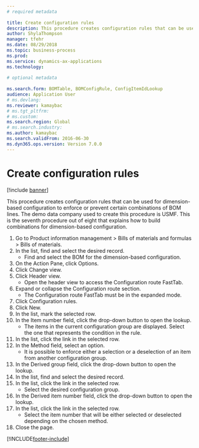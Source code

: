 ```yaml
--- 
# required metadata 
 
title: Create configuration rules
description: This procedure creates configuration rules that can be used for dimension-based configuration to enforce or prevent certain combinations of BOM lines. 
author: ShylaThompson
manager: tfehr 
ms.date: 08/29/2018
ms.topic: business-process 
ms.prod:  
ms.service: dynamics-ax-applications 
ms.technology:  
 
# optional metadata 
 
ms.search.form: BOMTable, BOMConfigRule, ConfigItemIdLookup   
audience: Application User 
# ms.devlang:  
ms.reviewer: kamaybac
# ms.tgt_pltfrm:  
# ms.custom:  
ms.search.region: Global
# ms.search.industry: 
ms.author: kamaybac
ms.search.validFrom: 2016-06-30 
ms.dyn365.ops.version: Version 7.0.0 
---
```

# Create configuration rules

[!include [banner](../../includes/banner.md)]

This procedure creates configuration rules that can be used for dimension-based configuration to enforce or prevent certain combinations of BOM lines. The demo data company used to create this procedure is USMF. This is the seventh procedure out of eight that explains how to build combinations for dimension-based configuration.

1. Go to Product information management > Bills of materials and formulas > Bills of materials.
2. In the list, find and select the desired record.
    * Find and select the BOM for the dimension-based configuration.  
3. On the Action Pane, click Options.
4. Click Change view.
5. Click Header view.
    * Open the header view to access the Configuration route FastTab.  
6. Expand or collapse the Configuration route section.
    * The Configuration route FastTab must be in the expanded mode.  
7. Click Configuration rules.
8. Click New.
9. In the list, mark the selected row.
10. In the Item number field, click the drop-down button to open the lookup.
    * The items in the current configuration group are displayed. Select the one that represents the condition in the rule.  
11. In the list, click the link in the selected row.
12. In the Method field, select an option.
    * It is possible to enforce either a selection or a deselection of an item from another configuration group.  
13. In the Derived group field, click the drop-down button to open the lookup.
14. In the list, find and select the desired record.
15. In the list, click the link in the selected row.
    * Select the desired configuration group.  
16. In the Derived item number field, click the drop-down button to open the lookup.
17. In the list, click the link in the selected row.
    * Select the item number that will be either selected or deselected depending on the chosen method.  
18. Close the page.



[!INCLUDE[footer-include](../../../includes/footer-banner.md)]